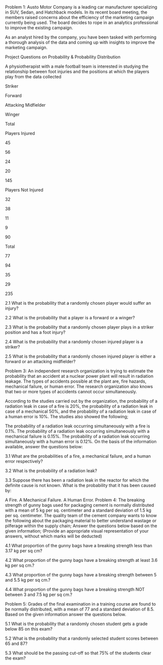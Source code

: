 Problem 1:
Austo Motor Company is a leading car manufacturer specializing in SUV, Sedan, and Hatchback models. In its recent board meeting, the members raised concerns about the efficiency of the marketing campaign currently being used. The board decides to rope in an analytics professional to improve the existing campaign.

As an analyst hired by the company, you have been tasked with performing a thorough analysis of the data and coming up with insights to improve the marketing campaign.

Project Questions on Probability & Probability Distribution 

A physiotherapist with a male football team is interested in studying the relationship between foot injuries and the positions at which the players play from the data collected 

 

Striker

Forward

Attacking Midfielder

Winger

Total

Players Injured

45

56

24

20

145

Players Not Injured

32

38

11

9

90

Total

77

94

35

29

235

 

2.1 What is the probability that a randomly chosen player would suffer an injury?

2.2 What is the probability that a player is a forward or a winger?

2.3 What is the probability that a randomly chosen player plays in a striker position and has a foot injury?

2.4 What is the probability that a randomly chosen injured player is a striker?

2.5 What is the probability that a randomly chosen injured player is either a forward or an attacking midfielder?  

Problem 3:
An independent research organization is trying to estimate the probability that an accident at a nuclear power plant will result in radiation leakage. The types of accidents possible at the plant are, fire hazards, mechanical failure, or human error. The research organization also knows that two or more types of accidents cannot occur simultaneously.

According to the studies carried out by the organization, the probability of a radiation leak in case of a fire is 20%, the probability of a radiation leak in case of a mechanical 50%, and the probability of a radiation leak in case of a human error is 10%. The studies also showed the following;

The probability of a radiation leak occurring simultaneously with a fire is 0.1%.
The probability of a radiation leak occurring simultaneously with a mechanical failure is 0.15%.
The probability of a radiation leak occurring simultaneously with a human error is 0.12%.
On the basis of the information available, answer the questions below:

3.1 What are the probabilities of a fire, a mechanical failure, and a human error respectively?

3.2 What is the probability of a radiation leak?

3.3 Suppose there has been a radiation leak in the reactor for which the definite cause is not known. What is the probability that it has been caused by:

A Fire.
A Mechanical Failure.
A Human Error. 
Problem 4:
The breaking strength of gunny bags used for packaging cement is normally distributed with a mean of 5 kg per sq. centimeter and a standard deviation of 1.5 kg per sq. centimeter. The quality team of the cement company wants to know the following about the packaging material to better understand wastage or pilferage within the supply chain; Answer the questions below based on the given information; (Provide an appropriate visual representation of your answers, without which marks will be deducted) 

4.1 What proportion of the gunny bags have a breaking strength less than 3.17 kg per sq cm?

4.2 What proportion of the gunny bags have a breaking strength at least 3.6 kg per sq cm.?

4.3 What proportion of the gunny bags have a breaking strength between 5 and 5.5 kg per sq cm.?

4.4 What proportion of the gunny bags have a breaking strength NOT between 3 and 7.5 kg per sq cm.? 

Problem 5:
Grades of the final examination in a training course are found to be normally distributed, with a mean of 77 and a standard deviation of 8.5. Based on the given information answer the questions below. 

5.1 What is the probability that a randomly chosen student gets a grade below 85 on this exam?

5.2 What is the probability that a randomly selected student scores between 65 and 87?

5.3 What should be the passing cut-off so that 75% of the students clear the exam? 
